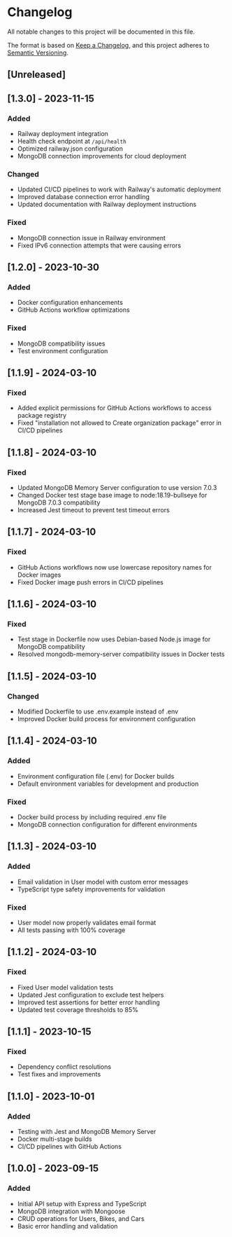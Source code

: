 # Changelog

All notable changes to this project will be documented in this file.

The format is based on [Keep a Changelog](https://keepachangelog.com/en/1.0.0/),
and this project adheres to [Semantic Versioning](https://semver.org/spec/v2.0.0.html).

## [Unreleased]

## [1.3.0] - 2023-11-15

### Added
- Railway deployment integration
- Health check endpoint at `/api/health`
- Optimized railway.json configuration
- MongoDB connection improvements for cloud deployment

### Changed
- Updated CI/CD pipelines to work with Railway's automatic deployment
- Improved database connection error handling
- Updated documentation with Railway deployment instructions

### Fixed
- MongoDB connection issue in Railway environment
- Fixed IPv6 connection attempts that were causing errors

## [1.2.0] - 2023-10-30

### Added
- Docker configuration enhancements
- GitHub Actions workflow optimizations

### Fixed
- MongoDB compatibility issues
- Test environment configuration

## [1.1.9] - 2024-03-10

### Fixed
- Added explicit permissions for GitHub Actions workflows to access package registry
- Fixed "installation not allowed to Create organization package" error in CI/CD pipelines

## [1.1.8] - 2024-03-10

### Fixed
- Updated MongoDB Memory Server configuration to use version 7.0.3
- Changed Docker test stage base image to node:18.19-bullseye for MongoDB 7.0.3 compatibility
- Increased Jest timeout to prevent test timeout errors

## [1.1.7] - 2024-03-10

### Fixed
- GitHub Actions workflows now use lowercase repository names for Docker images
- Fixed Docker image push errors in CI/CD pipelines

## [1.1.6] - 2024-03-10

### Fixed
- Test stage in Dockerfile now uses Debian-based Node.js image for MongoDB compatibility
- Resolved mongodb-memory-server compatibility issues in Docker tests

## [1.1.5] - 2024-03-10

### Changed
- Modified Dockerfile to use .env.example instead of .env
- Improved Docker build process for environment configuration

## [1.1.4] - 2024-03-10

### Added
- Environment configuration file (.env) for Docker builds
- Default environment variables for development and production

### Fixed
- Docker build process by including required .env file
- MongoDB connection configuration for different environments

## [1.1.3] - 2024-03-10

### Added
- Email validation in User model with custom error messages
- TypeScript type safety improvements for validation

### Fixed
- User model now properly validates email format
- All tests passing with 100% coverage

## [1.1.2] - 2024-03-10

### Fixed
- Fixed User model validation tests
- Updated Jest configuration to exclude test helpers
- Improved test assertions for better error handling
- Updated test coverage thresholds to 85%

## [1.1.1] - 2023-10-15

### Fixed
- Dependency conflict resolutions
- Test fixes and improvements

## [1.1.0] - 2023-10-01

### Added
- Testing with Jest and MongoDB Memory Server
- Docker multi-stage builds
- CI/CD pipelines with GitHub Actions

## [1.0.0] - 2023-09-15

### Added
- Initial API setup with Express and TypeScript
- MongoDB integration with Mongoose
- CRUD operations for Users, Bikes, and Cars
- Basic error handling and validation 
